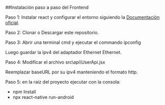 ##Instalación paso a paso del Frontend

Paso 1: Instalar react y configurar el entorno siguiendo la [Documentación oficial](https://reactnative.dev/docs/environment-setup?guide=native&package-manager=npm).

Paso 2: Clonar o Descargar este repositorio.

Paso 3: Abrir una terminal cmd y ejecutar el commando ipconfig

Luego guardar la ipv4 del adaptador Ethernet Ethernet.

Paso 4: Modificar el archivo src\api\UserApi.jsx

Reemplazar baseURL por su ipv4 manteniendo el formato http.

Paso 5: en la raíz del proyecto ejecutar con la consola:
- npm Install
- npx react-native run-android
